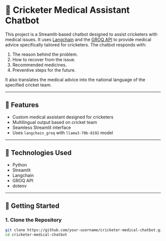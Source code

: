 # 🏏 Cricketer Medical Assistant Chatbot

This project is a Streamlit-based chatbot designed to assist cricketers with medical issues. It uses [Langchain](https://www.langchain.com/) and the [GROQ API](https://groq.com/) to provide medical advice specifically tailored for cricketers. The chatbot responds with:

1. The reason behind the problem.
2. How to recover from the issue.
3. Recommended medicines.
4. Preventive steps for the future.

It also translates the medical advice into the national language of the specified cricket team.

---

## 📌 Features

- Custom medical assistant designed for cricketers
- Multilingual output based on cricket team
- Seamless Streamlit interface
- Uses `langchain_groq` with `llama3-70b-8192` model

---

## 🧠 Technologies Used

- Python
- Streamlit
- Langchain
- GROQ API
- dotenv

---

## 🚀 Getting Started

### 1. Clone the Repository

```bash
git clone https://github.com/your-username/cricketer-medical-chatbot.git
cd cricketer-medical-chatbot

